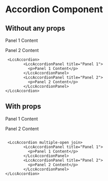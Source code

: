 <script setup lang="ts">
import {LccAccordion, LccAccordionPanel, LccTabs, LccTab} from 'lcc-vue'
</script>

# Accordion Component

## Without any props

<LccTabs :type="'lifted'">
  <LccTab name="Preview">
   <LccAccordion>
        <LccAccordionPanel title="Panel 1">
          <p>Panel 1 Content</p>
        </LccAccordionPanel>
        <LccAccordionPanel title="Panel 2">
          <p>Panel 2 Content</p>
        </LccAccordionPanel>
    </LccAccordion>
  </LccTab>
  <LccTab name="Code">

```vue
 <LccAccordion>
        <LccAccordionPanel title="Panel 1">
          <p>Panel 1 Content</p>
        </LccAccordionPanel>
        <LccAccordionPanel title="Panel 2">
          <p>Panel 2 Content</p>
        </LccAccordionPanel>
</LccAccordion>
```

  </LccTab>
</LccTabs>

## With props

<LccTabs :type="'lifted'">
  <LccTab name="Preview">
   <LccAccordion multiple-open join>
        <LccAccordionPanel title="Panel 1">
          <p>Panel 1 Content</p>
        </LccAccordionPanel>
        <LccAccordionPanel title="Panel 2">
          <p>Panel 2 Content</p>
        </LccAccordionPanel>
    </LccAccordion>
  </LccTab>
  <LccTab name="Code">

```vue-vue

 <LccAccordion multiple-open join>
        <LccAccordionPanel title="Panel 1">
          <p>Panel 1 Content</p>
        </LccAccordionPanel>
        <LccAccordionPanel title="Panel 2">
          <p>Panel 2 Content</p>
        </LccAccordionPanel>
</LccAccordion>

```
  </LccTab>
</LccTabs>